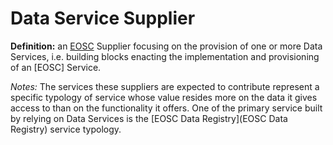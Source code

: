# Data Service Supplier

**Definition:** an [EOSC](EOSC) Supplier focusing on the provision of one or more Data Services, i.e. building blocks enacting the implementation and provisioning of an [EOSC] Service.

*Notes:* The services these suppliers are expected to contribute represent a specific typology of service whose value resides more on the data it gives access to than on the functionality it offers. One of the primary service built by relying on Data Services is the [EOSC Data Registry](EOSC Data Registry) service typology.